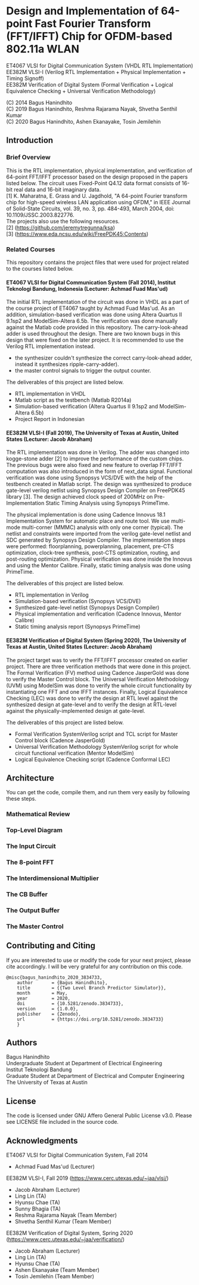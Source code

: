# Design and Implementation of 64-point Fast Fourier Transform (FFT/IFFT) Chip for OFDM-based 802.11a WLAN
ET4067 VLSI for Digital Communication System (VHDL RTL Implementation)  
EE382M VLSI-I (Verilog RTL Implementation + Physical Implementation + Timing Signoff)  
EE382M Verification of Digital System (Formal Verification + Logical Equivalence Checking + Universal Verification Methodology)  

(C) 2014 Bagus Hanindhito  
(C) 2019 Bagus Hanindhito, Reshma Rajarama Nayak, Shvetha Senthil Kumar  
(C) 2020 Bagus Hanindhito, Ashen Ekanayake, Tosin Jemilehin  

## Introduction
### Brief Overview
This is the RTL implementation, physical implementation, and verification of 64-point FFT/IFFT processor based on the design proposed in the papers listed below. The circuit uses Fixed-Point Q4.12 data format consists of 16-bit real data and 16-bit imaginary data.   
[1] K. Maharatna, E. Grass and U. Jagdhold, "A 64-point Fourier transform chip for high-speed wireless LAN application using OFDM," in IEEE Journal of Solid-State Circuits, vol. 39, no. 3, pp. 484-493, March 2004, doi: 10.1109/JSSC.2003.822776.  
The projects also use the following resources.  
[2] (https://github.com/jeremytregunna/ksa)  
[3] (https://www.eda.ncsu.edu/wiki/FreePDK45:Contents)  

### Related Courses
This repository contains the project files that were used for project related to the courses listed below.  
#### ET4067 VLSI for Digital Communication System (Fall 2014), Institut Teknologi Bandung, Indonesia (Lecturer: Achmad Fuad Mas'ud)
The initial RTL implementation of the circuit was done in VHDL as a part of the course project of ET4067 taught by Achmad Fuad Mas'ud. As an addition, simulation-based verification was done using Altera Quartus II 9.1sp2 and ModelSim-Altera 6.5b. The verification was done manually against the Matlab code provided in this repository. The carry-look-ahead adder is used throughout the design. There are two known bugs in this design that were fixed on the later project. It is recommended to use the Verilog RTL implementation instead.
* the synthesizer couldn't synthesize the correct carry-look-ahead adder, instead it synthesizes ripple-carry-adder).
* the master control signals to trigger the output counter.   

The deliverables of this project are listed below.
* RTL implementation in VHDL
* Matlab script as the testbench (Matlab R2014a)
* Simulation-based verification (Altera Quartus II 9.1sp2 and ModelSim-Altera 6.5b)
* Project Report in Indonesian

#### EE382M VLSI-I (Fall 2019), The University of Texas at Austin, United States (Lecturer: Jacob Abraham)
The RTL implementation was done in Verilog. The adder was changed into kogge-stone adder [2] to improve the performance of the custom chips. The previous bugs were also fixed and new feature to overlap FFT/IFFT computation was also introduced in the form of next_data signal. Functional verification was done using Synopsys VCS/DVE with the help of the testbench created in Matlab script. The design was synthesized to produce gate-level verilog netlist using Synopsys Design Compiler on FreePDK45 library [3]. The design achieved clock speed of 200MHz on Pre-Implementation Static Timing Analysis using Synopsys PrimeTime.   

The physical implementation is done using Cadence Innovus 18.1 Implementation System for automatic place and route tool. We use multi-mode multi-corner (MMMC) analysis with only one corner (typical). The netlist and constraints were imported from the verilog gate-level netlist and SDC generated by Synopsys Design Compiler. The implementation steps were performed: floorplanning, powerplanning, placement, pre-CTS optimization, clock-tree synthesis, post-CTS optimization, routing, and post-routing optimization. Physical verification was done inside the Innovus and using the Mentor Calibre. Finally, static timing analysis was done using PrimeTime.  

The deliverables of this project are listed below.
* RTL implementation in Verilog
* Simulation-based verification (Synopsys VCS/DVE)
* Synthesized gate-level netlist (Synopsys Design Compiler)
* Physical implementation and verification (Cadence Innovus, Mentor Calibre)
* Static timing analysis report (Synopsys PrimeTime)  

#### EE382M Verification of Digital System (Spring 2020), The University of Texas at Austin, United States (Lecturer: Jacob Abraham)
The project target was to verify the FFT/IFFT processor created on earlier project. There are three verification methods that were done in this project. The Formal Verification (FV) method using Cadence JasperGold was done to verify the Master Control block. The Universal Verification Methodology (UVM) using ModelSim was done to verify the whole circuit functionality by instantiating one FFT and one IFFT instances. Finally, Logical Equivalence Checking (LEC) was done to verify the design at RTL level against the synthesized design at gate-level and to verify the design at RTL-level against the physically-implemented design at gate-level.  

The deliverables of this project are listed below.
* Formal Verification SystemVerilog script and TCL script for Master Control block (Cadence JasperGold)
* Universal Verification Methodology SystemVerilog script for whole circuit functional verification (Mentor ModelSim)
* Logical Equivalence Checking script (Cadence Conformal LEC)

## Architecture
You can get the code, compile them, and run them very easily by following these steps.
### Mathematical Review
### Top-Level Diagram
### The Input Circuit
### The 8-point FFT
### The Interdimensional Multiplier
### The CB Buffer
### The Output Buffer
### The Master Control

## Contributing and Citing
If you are interested to use or modify the code for your next project, please cite accordingly. I will be very grateful for any contribution on this code.
```
@misc{bagus_hanindhito_2020_3834733,
    author       = {Bagus Hanindhito},
    title        = {{Two Level Branch Predictor Simulator}},
    month        = May,
    year         = 2020,
    doi          = {10.5281/zenodo.3834733},
    version      = {1.0.0},
    publisher    = {Zenodo},
    url          = {https://doi.org/10.5281/zenodo.3834733}
    }
```

## Authors
Bagus Hanindhito  
Undergraduate Student at Department of Electrical Engineering  
Institut Teknologi Bandung  
Graduate Student at Department of Electrical and Computer Engineering    
The University of Texas at Austin    

## License
The code is licensed under GNU Affero General Public License v3.0. Please see LICENSE file included in the source code.

## Acknowledgments
ET4067 VLSI for Digital Communication System, Fall 2014  
* Achmad Fuad Mas'ud (Lecturer)

EE382M VLSI-I, Fall 2019 (https://www.cerc.utexas.edu/~jaa/vlsi/)  
* Jacob Abraham (Lecturer)
* Ling Lin (TA)
* Hyunsu Chae (TA)
* Sunny Bhagia (TA)
* Reshma Rajarama Nayak (Team Member)
* Shvetha Senthil Kumar (Team Member)

EE382M Verification of Digital System, Spring 2020 (https://www.cerc.utexas.edu/~jaa/verification/)
* Jacob Abraham (Lecturer)
* Ling Lin (TA)
* Hyunsu Chae (TA)
* Ashen Ekanayake (Team Member)
* Tosin Jemilehin (Team Member)

